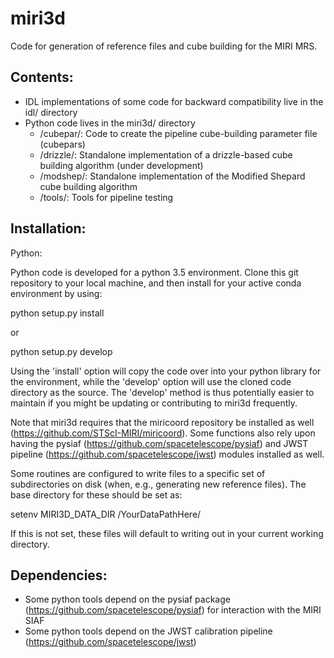 # miri3d
Code for generation of reference files and cube building for the MIRI MRS.

## Contents:
- IDL implementations of some code for backward compatibility live in the idl/ directory
- Python code lives in the miri3d/ directory
  - /cubepar/: Code to create the pipeline cube-building parameter file (cubepars)
  - /drizzle/: Standalone implementation of a drizzle-based cube building algorithm (under development)
  - /modshep/: Standalone implementation of the Modified Shepard cube building algorithm
  - /tools/: Tools for pipeline testing

## Installation:

Python:

Python code is developed for a python 3.5 environment.  Clone this git repository to your local machine, and then install
for your active conda environment by using:

python setup.py install

or

python setup.py develop

Using the 'install' option will copy the code over into your python library for the environment, while the 'develop' option
will use the cloned code directory as the source.  The 'develop' method is thus potentially easier to maintain if you might
be updating or contributing to miri3d frequently.

Note that miri3d requires that the miricoord repository be installed as well (https://github.com/STScI-MIRI/miricoord).  Some functions also rely upon having the pysiaf (https://github.com/spacetelescope/pysiaf) and JWST pipeline (https://github.com/spacetelescope/jwst) modules installed as well.

Some routines are configured to write files to a specific set of subdirectories on disk (when, e.g., generating new reference files).  The base directory for these should be set as:

setenv MIRI3D_DATA_DIR /YourDataPathHere/

If this is not set, these files will default to writing out in your current working directory.

## Dependencies:

 * Some python tools depend on the pysiaf package (https://github.com/spacetelescope/pysiaf) for interaction with the MIRI SIAF
 * Some python tools depend on the JWST calibration pipeline (https://github.com/spacetelescope/jwst)
